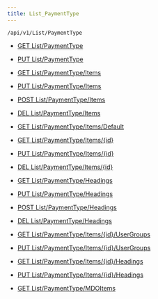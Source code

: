 ```yaml
---
title: List_PaymentType
---
```


```http
/api/v1/List/PaymentType
```

* [GET List/PaymentType](v1PaymentTypeList_GetListDefinition.md)

* [PUT List/PaymentType](v1PaymentTypeList_SetListDefinition.md)

* [GET List/PaymentType/Items](v1PaymentTypeList_GetAll.md)

* [PUT List/PaymentType/Items](v1PaymentTypeList_PutAllPaymentType.md)

* [POST List/PaymentType/Items](v1PaymentTypeList_PostPaymentType.md)

* [DEL List/PaymentType/Items](v1PaymentTypeList_DeleteAllPaymentType.md)

* [GET List/PaymentType/Items/Default](v1PaymentTypeList_CreateDefaultPaymentType.md)

* [GET List/PaymentType/Items/{id}](v1PaymentTypeList_GetPaymentType.md)

* [PUT List/PaymentType/Items/{id}](v1PaymentTypeList_PutPaymentType.md)

* [DEL List/PaymentType/Items/{id}](v1PaymentTypeList_DeletePaymentType.md)

* [GET List/PaymentType/Headings](v1PaymentTypeList_GetPaymentTypeHeadings.md)

* [PUT List/PaymentType/Headings](v1PaymentTypeList_PutPaymentTypeHeadings.md)

* [POST List/PaymentType/Headings](v1PaymentTypeList_PostPaymentTypeHeading.md)

* [DEL List/PaymentType/Headings](v1PaymentTypeList_DeletePaymentTypeHeadings.md)

* [GET List/PaymentType/Items/{id}/UserGroups](v1PaymentTypeList_GetPaymentTypeUserGroupsForListItem.md)

* [PUT List/PaymentType/Items/{id}/UserGroups](v1PaymentTypeList_PutPaymentTypeUserGroupsForListItem.md)

* [GET List/PaymentType/Items/{id}/Headings](v1PaymentTypeList_GetPaymentTypeHeadingsForListItem.md)

* [PUT List/PaymentType/Items/{id}/Headings](v1PaymentTypeList_PutPaymentTypeHeadingsForListItem.md)

* [GET List/PaymentType/MDOItems](v1PaymentTypeList_GetMDOList.md)
